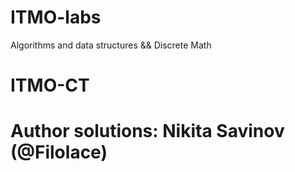 # ITMO-labs
Algorithms and data structures &amp;&amp; Discrete Math

# ITMO-CT

# Author solutions: Nikita Savinov (@Filolace)
